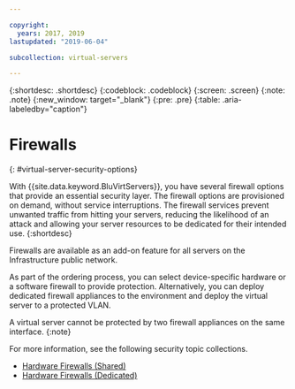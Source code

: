 ```yaml
---

copyright:
  years: 2017, 2019
lastupdated: "2019-06-04"

subcollection: virtual-servers

---
```


{:shortdesc: .shortdesc}
{:codeblock: .codeblock}
{:screen: .screen}
{:note: .note}
{:new_window: target="_blank"}
{:pre: .pre}
{:table: .aria-labeledby="caption"}


# Firewalls
{: #virtual-server-security-options}

With {{site.data.keyword.BluVirtServers}}, you have several firewall options that provide an essential security layer.  The firewall options are provisioned on demand, without service interruptions. The firewall services prevent unwanted traffic from hitting your servers, reducing the likelihood of an attack and allowing your server resources to be dedicated for their intended use.
{:shortdesc}

Firewalls are available as an add-on feature for all servers on the Infrastructure public network.

As part of the ordering process, you can select device-specific hardware or a software firewall to provide protection. Alternatively, you can deploy dedicated firewall appliances to the environment and deploy the virtual server to a protected VLAN.  

A virtual server cannot be protected by two firewall appliances on the same interface. 
{:note}

For more information, see the following security topic collections.

* [Hardware Firewalls (Shared)](/docs/hardware-firewall-shared?topic=hardware-firewall-shared-about-hardware-firewall-shared-)
* [Hardware Firewalls (Dedicated)](/docs/hardware-firewall-dedicated?topic=hardware-firewall-dedicated-about-the-hardware-firewall-dedicated-)
